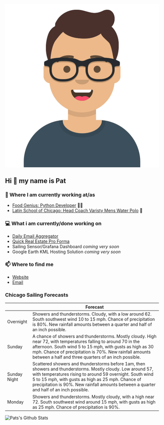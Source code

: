[![Social banner for p-j-falconer](https://raw.githubusercontent.com/P-J-FALCONER/P-J-FALCONER/master/assets/avataaars.svg)](https://patfalconer.com/)
## Hi :wave: my name is Pat

### 💼 Where I am currently working at/as
- [Food Genius: Python Developer](https://getfoodgenius.com/) 🍔🐍
- [Latin School of Chicago: Head Coach Varisty Mens Water Polo](https://www.latinschool.org/) 🤽


### 💻 What i am currently/done working on
 - [Daily Email Aggregator](https://github.com/P-J-FALCONER/dott_daily_mail)
 - [Quick Real Estate Pro Forma](https://github.com/P-J-FALCONER/henry)
 - Sailing Sensor/Grafana Dashboard *coming very soon*
 - Google Earth KML Hosting Solution *coming very soon*

### 📫 Where to find me
 - [Website](https://patfalconer.com/)
 - [Email](mailto:patrick.j.falconer@gmail.com)


### Chicago Sailing Forecasts
|   | Forecast  |
|---|---|
| Overnight | Showers and thunderstorms. Cloudy, with a low around 62. South southwest wind 10 to 15 mph. Chance of precipitation is 80%. New rainfall amounts between a quarter and half of an inch possible. |
| Sunday | A chance of showers and thunderstorms. Mostly cloudy. High near 72, with temperatures falling to around 70 in the afternoon. South wind 5 to 15 mph, with gusts as high as 30 mph. Chance of precipitation is 70%. New rainfall amounts between a half and three quarters of an inch possible. |
| Sunday Night | Scattered showers and thunderstorms before 1am, then showers and thunderstorms. Mostly cloudy. Low around 57, with temperatures rising to around 59 overnight. South wind 5 to 15 mph, with gusts as high as 25 mph. Chance of precipitation is 90%. New rainfall amounts between a quarter and half of an inch possible. |
| Monday | Showers and thunderstorms. Mostly cloudy, with a high near 72. South southwest wind around 15 mph, with gusts as high as 25 mph. Chance of precipitation is 90%. |

![Pats's Github Stats](https://github-readme-stats.vercel.app/api?username=p-j-falconer&show_icons=true&theme=radical)
